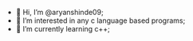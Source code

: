 - 👋 Hi, I’m @aryanshinde09;
- 👀 I’m interested in any c language based programs;
- 🌱 I’m currently learning c++;


<!---
aryanshinde09/aryanshinde09 is a ✨ special ✨ repository because its `README.md` (this file) appears on your GitHub profile.
You can click the Preview link to take a look at your changes.
--->
